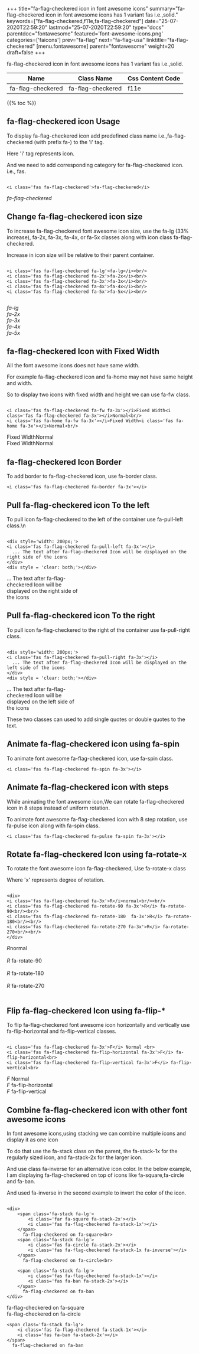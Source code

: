+++
title="fa-flag-checkered icon in font awesome icons"
summary="fa-flag-checkered icon in font awesome icons has 1 variant fas i.e.,solid."
keywords=["fa-flag-checkered,f11e,fa-flag-checkered"]
date="25-07-2020T22:59:20"
lastmod="25-07-2020T22:59:20"
type="docs"
parentdoc="fontawesome"
featured='font-awesome-icons.png'
categories=['faicons']
prev="fa-flag"
next="fa-flag-usa"
linktitle="fa-flag-checkered"
[menu.fontawesome]
parent="fontawesome"
weight=20
draft=false
+++


fa-flag-checkered icon in font awesome icons has 1 variant fas i.e.,solid.

<div class='table-responsive'><table class='table'><thead><tr><th>Name</th><th>Class Name</th><th>Css Content Code</th></tr></thead><tbody><tr><td>fa-flag-checkered</td><td>fa-flag-checkered</td><td>f11e</td></tr></tbody></table></div>


{{% toc %}}


## fa-flag-checkered icon Usage

To display fa-flag-checkered icon add predefined class name i.e.,fa-flag-checkered (with prefix fa-) to the 'i' tag.

Here 'i' tag represents icon.

And we need to add corresponding category for fa-flag-checkered icon. i.e., fas.


```

<i class='fas fa-flag-checkered'>fa-flag-checkered</i>
```

<i class='fas fa-flag-checkered'>fa-flag-checkered</i>




## Change fa-flag-checkered icon size
To increase fa-flag-checkered font awesome icon size, use the fa-lg (33% increase), fa-2x, fa-3x, fa-4x, or fa-5x classes along with icon class fa-flag-checkered.

Increase in icon size will be relative to their parent container. 

```

<i class='fas fa-flag-checkered fa-lg'>fa-lg</i><br/>
<i class='fas fa-flag-checkered fa-2x'>fa-2x</i><br/>
<i class='fas fa-flag-checkered fa-3x'>fa-3x</i><br/>
<i class='fas fa-flag-checkered fa-4x'>fa-4x</i><br/>
<i class='fas fa-flag-checkered fa-5x'>fa-5x</i><br/>
            
```

<i class='fas fa-flag-checkered fa-lg'>fa-lg</i><br/>
<i class='fas fa-flag-checkered fa-2x'>fa-2x</i><br/>
<i class='fas fa-flag-checkered fa-3x'>fa-3x</i><br/>
<i class='fas fa-flag-checkered fa-4x'>fa-4x</i><br/>
<i class='fas fa-flag-checkered fa-5x'>fa-5x</i><br/>
            



## fa-flag-checkered Icon with Fixed Width 

All the font awesome icons does not have same width.

For example fa-flag-checkered icon and fa-home may not have same height and width.

So to display two icons with fixed width and height we can use fa-fw class.


```

<i class='fas fa-flag-checkered fa-fw fa-3x'></i>Fixed Width<i class='fas fa-flag-checkered fa-3x'></i>Normal<br/>
<i class='fas fa-home fa-fw fa-3x'></i>Fixed Width<i class='fas fa-home fa-3x'></i>Normal<br/>
```

<i class='fas fa-flag-checkered fa-fw fa-3x'></i>Fixed Width<i class='fas fa-flag-checkered fa-3x'></i>Normal<br/>
<i class='fas fa-home fa-fw fa-3x'></i>Fixed Width<i class='fas fa-home fa-3x'></i>Normal<br/>



## fa-flag-checkered Icon Border 

To add border to fa-flag-checkered icon, use fa-border class.


```
<i class='fas fa-flag-checkered fa-border fa-3x'></i>

```
<i class='fas fa-flag-checkered fa-border fa-3x'></i>





## Pull fa-flag-checkered icon To the left

To pull icon fa-flag-checkered to the left of the container use fa-pull-left class.\n

```

<div style='width: 200px;'>
<i class='fas fa-flag-checkered fa-pull-left fa-3x'></i>
  ... The text after fa-flag-checkered Icon will be displayed on the right side of the icons
</div>
<div style = 'clear: both;'></div>
```

<div style='width: 200px;'>
<i class='fas fa-flag-checkered fa-pull-left fa-3x'></i>
  ... The text after fa-flag-checkered Icon will be displayed on the right side of the icons
</div>
<div style = 'clear: both;'></div>




## Pull fa-flag-checkered icon To the right
To pull icon fa-flag-checkered to the right of the container use fa-pull-right class.

```

<div style='width: 200px;'>
<i class='fas fa-flag-checkered fa-pull-right fa-3x'></i>
  ... The text after fa-flag-checkered Icon will be displayed on the left side of the icons
</div>
<div style = 'clear: both;'></div>
```

<div style='width: 200px;'>
<i class='fas fa-flag-checkered fa-pull-right fa-3x'></i>
  ... The text after fa-flag-checkered Icon will be displayed on the left side of the icons
</div>
<div style = 'clear: both;'></div>

These two classes can used to add single quotes or double quotes to the text.


## Animate fa-flag-checkered icon using fa-spin
To animate font awesome fa-flag-checkered icon, use fa-spin class.

```
<i class='fas fa-flag-checkered fa-spin fa-3x'></i>
```
<i class='fas fa-flag-checkered fa-spin fa-3x'></i>




## Animate fa-flag-checkered icon with steps
While animating the font awesome icon,We can rotate fa-flag-checkered icon in 8 steps instead of uniform rotation.

To animate font awesome fa-flag-checkered icon with 8 step rotation, use fa-pulse icon along with fa-spin class.


```
<i class='fas fa-flag-checkered fa-pulse fa-spin fa-3x'></i>

```
<i class='fas fa-flag-checkered fa-pulse fa-spin fa-3x'></i>





## Rotate fa-flag-checkered Icon using fa-rotate-x
To rotate the font awesome icon fa-flag-checkered, Use fa-rotate-x class

Where 'x' represents degree of rotation.


```

<div>
<i class='fas fa-flag-checkered fa-3x'>R</i>normal<br/><br/>
<i class='fas fa-flag-checkered fa-rotate-90 fa-3x'>R</i> fa-rotate-90<br/><br/> 
<i class='fas fa-flag-checkered fa-rotate-180  fa-3x'>R</i> fa-rotate-180<br/><br/> 
<i class='fas fa-flag-checkered fa-rotate-270 fa-3x'>R</i> fa-rotate-270<br/><br/>
</div>
```

<div>
<i class='fas fa-flag-checkered fa-3x'>R</i>normal<br/><br/>
<i class='fas fa-flag-checkered fa-rotate-90 fa-3x'>R</i> fa-rotate-90<br/><br/> 
<i class='fas fa-flag-checkered fa-rotate-180  fa-3x'>R</i> fa-rotate-180<br/><br/> 
<i class='fas fa-flag-checkered fa-rotate-270 fa-3x'>R</i> fa-rotate-270<br/><br/>
</div>




## Flip fa-flag-checkered Icon using fa-flip-*
To flip fa-flag-checkered font awesome icon horizontally and vertically use fa-flip-horizontal and fa-flip-vertical classes. 

```

<i class='fas fa-flag-checkered fa-3x'>F</i> Normal <br>
<i class='fas fa-flag-checkered fa-flip-horizontal fa-3x'>F</i> fa-flip-horizontal<br>
<i class='fas fa-flag-checkered fa-flip-vertical fa-3x'>F</i> fa-flip-vertical<br>
```

<i class='fas fa-flag-checkered fa-3x'>F</i> Normal <br>
<i class='fas fa-flag-checkered fa-flip-horizontal fa-3x'>F</i> fa-flip-horizontal<br>
<i class='fas fa-flag-checkered fa-flip-vertical fa-3x'>F</i> fa-flip-vertical<br>




## Combine fa-flag-checkered icon with other font awesome icons
In font awesome icons,using stacking we can combine multiple icons and display it as one icon 

To do that use the fa-stack class on the parent, the fa-stack-1x for the regularly sized icon, and fa-stack-2x for the larger icon.

And use class fa-inverse for an alternative icon color. 
In the below example, I am displaying fa-flag-checkered on top of icons like fa-square,fa-circle and fa-ban.

And used fa-inverse in the second example to invert the color of the icon.

```

<div>
    <span class='fa-stack fa-lg'>
        <i class='far fa-square fa-stack-2x'></i>
        <i class='fas fa-flag-checkered fa-stack-1x'></i>
    </span>
      fa-flag-checkered on fa-square<br>
    <span class='fa-stack fa-lg'>
        <i class='fas fa-circle fa-stack-2x'></i>
        <i class='fas fa-flag-checkered fa-stack-1x fa-inverse'></i>
    </span>
      fa-flag-checkered on fa-circle<br>

    <span class='fa-stack fa-lg'>
        <i class='fas fa-flag-checkered fa-stack-1x'></i>
        <i class='fas fa-ban fa-stack-2x'></i>
    </span>
      fa-flag-checkered on fa-ban
</div>
```

<div>
    <span class='fa-stack fa-lg'>
        <i class='far fa-square fa-stack-2x'></i>
        <i class='fas fa-flag-checkered fa-stack-1x'></i>
    </span>
      fa-flag-checkered on fa-square<br>
    <span class='fa-stack fa-lg'>
        <i class='fas fa-circle fa-stack-2x'></i>
        <i class='fas fa-flag-checkered fa-stack-1x fa-inverse'></i>
    </span>
      fa-flag-checkered on fa-circle<br>

    <span class='fa-stack fa-lg'>
        <i class='fas fa-flag-checkered fa-stack-1x'></i>
        <i class='fas fa-ban fa-stack-2x'></i>
    </span>
      fa-flag-checkered on fa-ban
</div>






